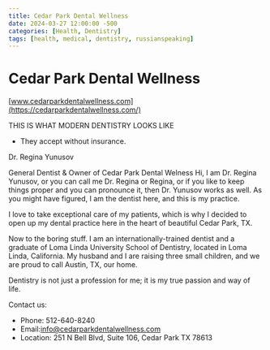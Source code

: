 ```yaml
---
title: Cedar Park Dental Wellness
date: 2024-03-27 12:00:00 -500
categories: [Health, Dentistry]
tags: [health, medical, dentistry, russianspeaking]
---
```


# Cedar Park Dental Wellness

[www.cedarparkdentalwellness.com](https://cedarparkdentalwellness.com/)

THIS IS WHAT MODERN DENTISTRY LOOKS LIKE

* They accept without insurance.

Dr. Regina Yunusov

General Dentist & Owner of Cedar Park Dental Welness
Hi, I am Dr. Regina Yunusov, or you can call me Dr. Regina or Regina, or if you like to keep things proper and you can pronounce it, then Dr. Yunusov works as well. As you might have figured, I am the dentist here, and this is my practice.

I love to take exceptional care of my patients, which is why I decided to open up my dental practice here in the heart of beautiful Cedar Park, TX.

Now to the boring stuff. I am an internationally-trained dentist and a graduate of Loma Linda University School of Dentistry, located in Loma Linda, California. My husband and I are raising three small children, and we are proud to call Austin, TX, our home.

Dentistry is not just a profession for me; it is my true passion and way of life.

Contact us:

* Phone: 512-640-8240
* Email:info@cedarparkdentalwellness.com
* Location: 251 N Bell Blvd, Suite 106, Cedar Park TX 78613
